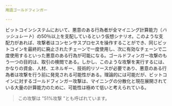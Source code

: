 ```yaml
---
用語ゴールドフィンガー

---
```

ビットコインシステムにおいて、悪意のある行為者が全マイニング計算能力（*ハッシュレート*）の50％以上を支配しているという仮想シナリオ。このような支配力があれば、攻撃者はコンセンサスプロセスを操作することができ、同じビットコインを最終的に廃止されたチェーンで一度使用し、次に有効なチェーンで二度使用するといった悪意のある行為が可能になる。ゴールドフィンガー攻撃のもう一つの目的は、取引の検閲である。しかし、このような攻撃を実行するには、かなりの資金、人材、エネルギー、技術的リソースが必要であり、悪意のある行為者は攻撃を行う前に発見される可能性がある。理論的には可能だが、ビットコインに対するゴールドフィンガー攻撃は、マイニングの分散化と現在展開されている大量の計算能力のために、可能性は極めて低いと考えられている。

> この攻撃は "51%攻撃 "とも呼ばれています。